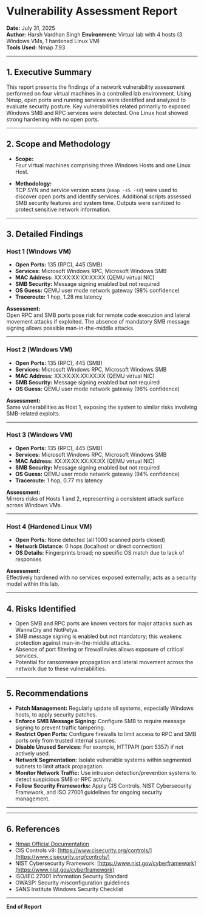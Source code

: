 # Vulnerability Assessment Report

**Date:** July 31, 2025  
**Author:** Harsh Vardhan Singh 
**Environment:** Virtual lab with 4 hosts (3 Windows VMs, 1 hardened Linux VM)  
**Tools Used:** Nmap 7.93

---

## 1. Executive Summary

This report presents the findings of a network vulnerability assessment performed on four virtual machines in a controlled lab environment. Using Nmap, open ports and running services were identified and analyzed to evaluate security posture. Key vulnerabilities related primarily to exposed Windows SMB and RPC services were detected. One Linux host showed strong hardening with no open ports.

---

## 2. Scope and Methodology

- **Scope:**  
  Four virtual machines comprising three Windows Hosts and one Linux Host.

- **Methodology:**  
  TCP SYN and service version scans (`nmap -sS -sV`) were used to discover open ports and identify services. Additional scripts assessed SMB security features and system time. Outputs were sanitized to protect sensitive network information.

---

## 3. Detailed Findings

### Host 1 (Windows VM)

- **Open Ports:** 135 (RPC), 445 (SMB)
- **Services:** Microsoft Windows RPC, Microsoft Windows SMB
- **MAC Address:** XX:XX:XX:XX:XX:XX (QEMU virtual NIC)
- **SMB Security:** Message signing enabled but not required
- **OS Guess:** QEMU user mode network gateway (98% confidence)
- **Traceroute:** 1 hop, 1.28 ms latency

**Assessment:**  
Open RPC and SMB ports pose risk for remote code execution and lateral movement attacks if exploited. The absence of mandatory SMB message signing allows possible man-in-the-middle attacks.

---

### Host 2 (Windows VM)

- **Open Ports:** 135 (RPC), 445 (SMB)
- **Services:** Microsoft Windows RPC, Microsoft Windows SMB
- **MAC Address:** XX:XX:XX:XX:XX:XX (QEMU virtual NIC)
- **SMB Security:** Message signing enabled but not required
- **OS Guess:** QEMU user mode network gateway (96% confidence)
  
**Assessment:**  
Same vulnerabilities as Host 1, exposing the system to similar risks involving SMB-related exploits.

---

### Host 3 (Windows VM)

- **Open Ports:** 135 (RPC), 445 (SMB)
- **Services:** Microsoft Windows RPC, Microsoft Windows SMB
- **MAC Address:** XX:XX:XX:XX:XX:XX (QEMU virtual NIC)
- **SMB Security:** Message signing enabled but not required
- **OS Guess:** QEMU user mode network gateway (94% confidence)
- **Traceroute:** 1 hop, 0.77 ms latency

**Assessment:**  
Mirrors risks of Hosts 1 and 2, representing a consistent attack surface across Windows VMs.

---

### Host 4 (Hardened Linux VM)

- **Open Ports:** None detected (all 1000 scanned ports closed)
- **Network Distance:** 0 hops (localhost or direct connection)
- **OS Details:** Fingerprints broad; no specific OS match due to lack of responses

**Assessment:**  
Effectively hardened with no services exposed externally; acts as a security model within this lab.

---

## 4. Risks Identified

- Open SMB and RPC ports are known vectors for major attacks such as WannaCry and NotPetya.
- SMB message signing is enabled but not mandatory; this weakens protection against man-in-the-middle attacks.
- Absence of port filtering or firewall rules allows exposure of critical services.
- Potential for ransomware propagation and lateral movement across the network due to these vulnerabilities.

---

## 5. Recommendations

- **Patch Management:** Regularly update all systems, especially Windows hosts, to apply security patches.
- **Enforce SMB Message Signing:** Configure SMB to require message signing to prevent traffic tampering.
- **Restrict Open Ports:** Configure firewalls to limit access to RPC and SMB ports only from trusted internal sources.
- **Disable Unused Services:** For example, HTTPAPI (port 5357) if not actively used.
- **Network Segmentation:** Isolate vulnerable systems within segmented subnets to limit attack propagation.
- **Monitor Network Traffic:** Use intrusion detection/prevention systems to detect suspicious SMB or RPC activity.
- **Follow Security Frameworks:** Apply CIS Controls, NIST Cybersecurity Framework, and ISO 27001 guidelines for ongoing security management.

---


---

## 6. References

- [Nmap Official Documentation](https://nmap.org/book/man.html)  
- CIS Controls v8: [https://www.cisecurity.org/controls/](https://www.cisecurity.org/controls/)  
- NIST Cybersecurity Framework: [https://www.nist.gov/cyberframework](https://www.nist.gov/cyberframework)  
- ISO/IEC 27001 Information Security Standard  
- OWASP: Security misconfiguration guidelines  
- SANS Institute Windows Security Checklist

---

**End of Report**




